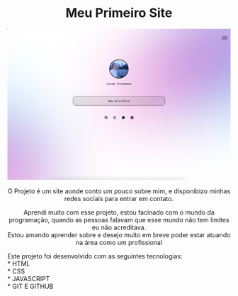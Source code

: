 <h1 align=center>Meu Primeiro Site</h1>
<img src=".github/Site.png">
<p align=center>O Projeto é um site aonde conto um pouco sobre mim, e disponibizo minhas redes sociais para entrar em contato.

<p align=center>Aprendi muito com esse projeto, estou facinado com o mundo da programação, quando as pessoas falavam que esse mundo não tem limites eu não acreditava.<br>
Estou amando aprender sobre e desejo muito em breve poder estar atuando na área como um profissional</p>

<p>Este projeto foi desenvolvido com as seguintes tecnologias:<br>
  * HTML <br>
  * CSS <br>
  * JAVASCRIPT <br>
  * GIT E GITHUB
</p>

